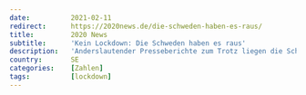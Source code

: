 ```yaml
---
date:          2021-02-11
redirect:      https://2020news.de/die-schweden-haben-es-raus/
title:         2020 News
subtitle:      'Kein Lockdown: Die Schweden haben es raus'
description:   'Anderslautender Presseberichte zum Trotz liegen die Schweden in der Corona-Statistik ganz ohne Lockdown weit vor Deutschland, das seit Monaten unter einem harten Lockdown leidet. Wie Daten des Weekly Epidemiological and Operational Update der WHO zeigen, ist die Zahl der in Zusammenhang mit Corona verstorbenen Personen in Schweden im Zeitraum 5. Juli bis 27. Dezember 2020 […]'
country:       SE
categories:    [Zahlen]
tags:          [lockdown]
---
```

